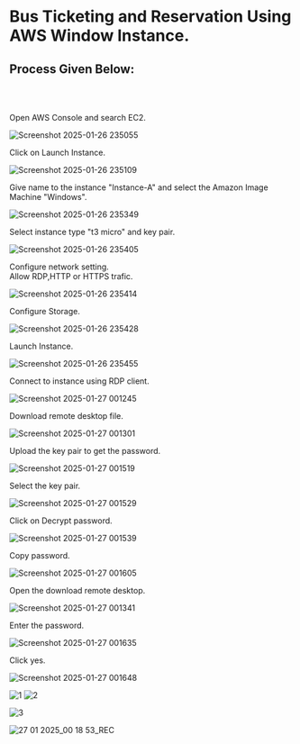 # Bus Ticketing and Reservation Using AWS Window Instance. <br>


<h2>Process Given Below: </h2><br><br>

Open AWS Console and search EC2. <br>

![Screenshot 2025-01-26 235055](https://github.com/user-attachments/assets/7cbd659b-4473-451c-a324-8d3b6c4e3894)

Click on Launch Instance. <br>

![Screenshot 2025-01-26 235109](https://github.com/user-attachments/assets/beb8a70e-d8c7-4bd3-97a8-8e7c8c95a90f)

Give name to the instance "Instance-A" and select the Amazon Image Machine "Windows". <br>

![Screenshot 2025-01-26 235349](https://github.com/user-attachments/assets/ac85a354-4f94-4620-a234-f154934ad73b)

Select instance type "t3 micro" and key pair. <br>

![Screenshot 2025-01-26 235405](https://github.com/user-attachments/assets/6bf058e9-447e-436b-8324-9b628db8d3d6)

Configure network setting. <br>
Allow RDP,HTTP or HTTPS trafic. <br>

![Screenshot 2025-01-26 235414](https://github.com/user-attachments/assets/8b3e7d7d-7b8a-47a8-8e93-d8e0f84fa88c)

Configure Storage. <br>

![Screenshot 2025-01-26 235428](https://github.com/user-attachments/assets/29761e36-aa7d-4723-8f1a-7d80a9799eab)

Launch Instance. <br>

![Screenshot 2025-01-26 235455](https://github.com/user-attachments/assets/3d46f565-31de-4497-a0a5-95703ca0d472)

Connect to instance using RDP client. <br>

![Screenshot 2025-01-27 001245](https://github.com/user-attachments/assets/c15fe667-c5f2-45f3-a298-abaadbce7944)

Download remote desktop file. <br> 

![Screenshot 2025-01-27 001301](https://github.com/user-attachments/assets/4ad5fcf8-8fe6-4ec3-9ea4-e22cea555cea)

Upload the key pair to get the password. <br>

![Screenshot 2025-01-27 001519](https://github.com/user-attachments/assets/93f23f94-aeb7-47d8-a009-4ac26b34b06b)

Select the key pair. <br>

![Screenshot 2025-01-27 001529](https://github.com/user-attachments/assets/256f3721-5326-4f3c-a0a9-4775fc000233)

Click on Decrypt password. <br>

![Screenshot 2025-01-27 001539](https://github.com/user-attachments/assets/d46c34fb-48fa-4649-a884-b0ef9406891c)

Copy password. <br>

![Screenshot 2025-01-27 001605](https://github.com/user-attachments/assets/f23d5aa6-3d70-42f8-ab23-517b8cb343db)

Open the download remote desktop. <br>

![Screenshot 2025-01-27 001341](https://github.com/user-attachments/assets/3ecfcc61-1663-45e2-a65c-2662df08f7c5)

Enter the password. <br>

![Screenshot 2025-01-27 001635](https://github.com/user-attachments/assets/2e9386cf-228c-4f72-9bd6-6fb3196a6881)

Click yes. <br>

![Screenshot 2025-01-27 001648](https://github.com/user-attachments/assets/64737d42-519d-4992-9ca1-8d5edbeefa82)

![1](https://github.com/user-attachments/assets/96dc8820-52d7-4c12-ab55-a701c9872a2e)
![2](https://github.com/user-attachments/assets/745becdb-54a5-4dc4-9f50-c268bf4e8da7)

![3](https://github.com/user-attachments/assets/f0780cbc-c577-4983-804d-8812e9d6c5f2)

![27 01 2025_00 18 53_REC](https://github.com/user-attachments/assets/a49199dc-9194-487c-abc3-5bd7276e3271)

